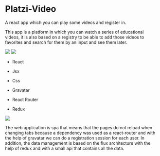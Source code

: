 # Platzi-Video
A react app which you can play some videos and register in.

This app is a platform in which you can watch a series of educational videos, it is also based on a registry to be able to add those videos to favorites and search for them by an input and see them later.

<img src="https://i.imgur.com/zwXUZCH.png" />

<img src="https://imgur.com/iTi87zG" />

- React

- Jsx

- Css

- Gravatar

- React Router

- Redux

<img src="https://i.imgur.com/my5hWni.png" />

The web application is spa that means that the pages do not reload when changing tabs because a dependency was used as a react-router and with the help of gravatar we can do a registration session for each user.
In addition, the data management is based on the flux architecture with the help of redux and with a small api that contains all the data.
